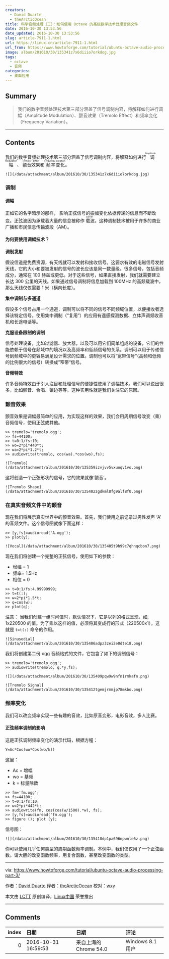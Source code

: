 ```yaml
---
creators:
  - David Duarte
  - theArcticOcean
title: 科学音频处理（三）：如何使用 Octave 的高级数学技术处理音频文件
date: 2016-10-30 13:53:56
date_updated: 2016-10-30 13:53:56
slug: article-7911-1.html
url: https://linux.cn/article-7911-1.html
url_from: https://www.howtoforge.com/tutorial/ubuntu-octave-audio-processing-part-3/
image: album/201610/30/135341z7x6diiio7orkdog.jpg
tags:
  - octave
  - 音频
categories:
  - 桌面应用
---
```


## Summary

> 我们的数字音频处理技术第三部分涵盖了信号调制内容，将解释如何进行调幅（Amplitude Modulation）、颤音效果（Tremolo Effect）和频率变化（Frequency Variation）。

***

<!-- more -->

## Contents

我们的数字音频处理技术第三部分涵盖了信号调制内容，将解释如何进行<ruby> 调幅 <rp>  （ </rp> <rt>  Amplitude Modulation </rt> <rp>  ） </rp></ruby>、<ruby> 颤音效果 <rp>  （ </rp> <rt>  Tremolo Effect </rt> <rp>  ） </rp></ruby>和<ruby> 频率变化 <rp>  （ </rp> <rt>  Frequency Variation </rt> <rp>  ） </rp></ruby>。

`![](/data/attachment/album/201610/30/135341z7x6diiio7orkdog.jpg)`

### 调制

#### 调幅

正如它的名字暗示的那样， 影响正弦信号的振幅变化依据传递的信息而不断改变。正弦波因为承载着大量的信息被称作<ruby> 载波 <rp>  （ </rp> <rt>  carrier </rt> <rp>  ） </rp></ruby>。这种调制技术被用于许多的商业广播和市民信息传输波段（AM）。

#### 为何要使用调幅技术？

**调制发射**

假设信道是免费资源，有天线就可以发射和接收信号。这要求有效的电磁信号发射天线，它的大小和要被发射的信号的波长应该是同一数量级。很多信号，包括音频成分，通常在 100 赫兹或更低。对于这些信号，如果直接发射，我们就需要建立长达 300 公里的天线。如果通过信号调制将信息加载到 100MHz 的高频载波中，那么天线仅仅需要 1 米（横向长度）。

**集中调制与多通道**

假设多个信号占用一个通道，调制可以将不同的信号不同频域位置，以便接收者选择该特定信号。使用集中调制（“复用”）的应用有遥感探测数据、立体声调频收音机和长途电话等。

**克服设备限制的调制**

信号处理设备，比如过滤器、放大器，以及可以用它们简单组成的设备，它们的性能依赖于信号在频域中的境况以及高频率和低频信号的关系。调制可以用于传递信号到频域中的更容易满足设计需求的位置。调制也可以将“宽带信号“（高频和低频的比例很大的信号）转换成”窄带“信号。

**音频特效**

许多音频特效由于引人注目和处理信号的便捷性使用了调幅技术。我们可以说出很多，比如颤音、合唱、镶边等等。这种实用性就是我们关注它的原因。

### 颤音效果

颤音效果是调幅最简单的应用，为实现这样的效果，我们会用周期信号改变（乘）音频信号，使用正弦或其他。

```shell
>> tremolo='tremolo.ogg';
>> fs=44100;
>> t=0:1/fs:10;
>> wo=2*pi*440*t;
>> wa=2*pi*1.2*t;
>> audiowrite(tremolo, cos(wa).*cos(wo),fs);
```

`![Tremolo](/data/attachment/album/201610/30/135359izvjvv5vxuoqv1vo.png)`

这将创造一个正弦形状的信号，它的效果就像‘颤音’。

`![Tremolo Shape](/data/attachment/album/201610/30/135402zgdkml8fg9alf8f0.png)`

### 在真实音频文件中的颤音

现在我们将展示真实世界中的颤音效果。首先，我们使用之前记录过男性发声 ‘A’ 的音频文件。这个信号图就像下面这样：

```shell
>> [y,fs]=audioread('A.ogg');
>> plot(y);
```

`![Vocal](/data/attachment/album/201610/30/135405t9h99c7qhnqcbon7.png)`

现在我们将创建一个完整的正弦信号，使用如下的参数：

* 增幅 = 1
* 频率= 1.5Hz
* 相位 = 0

```shell
>> t=0:1/fs:4.99999999;
>> t=t(:);
>> w=2*pi*1.5*t;
>> q=cos(w);
>> plot(q);
```

注意： 当我们创建一组时间值时，默认情况下，它是以列的格式呈现，如, 1x220500 的值。为了乘以这样的值，必须将其变成行的形式（220500x1）。这就是 `t=t(:)` 命令的作用。

`![Sinusodial](/data/attachment/album/201610/30/135406adpz3zei2e0dte18.png)`

我们将创建第二份 ogg 音频格式的文件，它包含了如下的调制信号：

```shell
>> tremolo='tremolo.ogg';
>> audiowrite(tremolo, q.*y,fs);
```

`![](/data/attachment/album/201610/30/135409pqw9w9nfn1rmkafn.png)`

`![Tremolo Signal](/data/attachment/album/201610/30/135412tgemjrmmjp78mkbo.png)`

### 频率变化

我们可以改变频率实现一些有趣的音效，比如原音变形，电影音效，多人比赛。

#### 正弦频率调制的影响

这是正弦调制频率变化的演示代码，根据方程：

```shell
Y=Ac*Cos(wo*Cos(wo/k))
```

这里：

* Ac = 增幅
* wo = 基频
* k = 标量除数

```shell
>> fm='fm.ogg';
>> fs=44100;
>> t=0:1/fs:10;
>> w=2*pi*442*t;
>> audiowrite(fm, cos(cos(w/1500).*w), fs);
>> [y,fs]=audioread('fm.ogg');
>> figure (); plot (y);
```

信号图：

`![](/data/attachment/album/201610/30/135418dp1pa696npwnle6z.png)`

你可以使用几乎任何类型的周期函数频率调制。本例中，我们仅仅用了一个正弦函数。请大胆的改变函数频率，用复合函数，甚至改变函数的类型。

---

via: <https://www.howtoforge.com/tutorial/ubuntu-octave-audio-processing-part-3/>

作者：[David Duarte](https://www.howtoforge.com/tutorial/ubuntu-octave-audio-processing-part-3/) 译者：[theArcticOcean](https://github.com/theArcticOcean) 校对：[wxy](https://github.com/wxy)

本文由 [LCTT](https://github.com/LCTT/TranslateProject) 原创编译，[Linux中国](https://linux.cn/) 荣誉推出

***

## Comments

|   index | 日期                | 日期                                    | 评论   |
|--------:|:--------------------|:----------------------------------------|:-------|
|       0 | 2016-10-31 16:59:53 | 来自上海的 Chrome 54.0|Windows 8.1 用户 | dsfs   |
